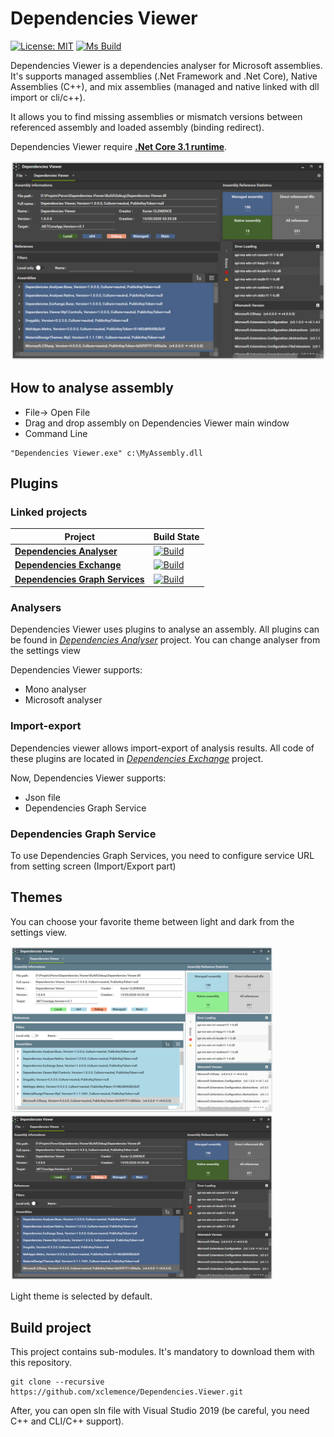 # Dependencies Viewer

[![License: MIT](https://img.shields.io/badge/License-MIT-yellow.svg)](/LICENSE)
[![Ms Build][github-actions-badge]][github-actions]

Dependencies Viewer is a dependencies analyser for Microsoft assemblies. It's supports managed assemblies (.Net Framework and .Net Core), Native Assemblies (C++), and mix assemblies (managed and native linked with dll import or cli/c++).

It allows you to find missing assemblies or mismatch versions between referenced assembly and loaded assembly (binding redirect).

Dependencies Viewer require [**.Net Core 3.1 runtime**](https://dotnet.microsoft.com/download/dotnet-core/3.1).

<img src="doc/images/viewer-dark.png"/>

## How to analyse assembly 
- File-> Open File
- Drag and drop assembly on Dependencies Viewer main window
- Command Line 
```
"Dependencies Viewer.exe" c:\MyAssembly.dll
```

## Plugins

### Linked projects
|        Project                                        |                Build State                                | 
| ----------------------------------------------------- | --------------------------------------------------------- | 
| [**Dependencies Analyser**][analyser-url]             |      [![Build][analyser-badge]][analyser-url]             | 
| [**Dependencies Exchange**][exchange-url]             |      [![Build][exchange-badge]][exchange-url]             | 
| [**Dependencies Graph Services**][graph-service-url]  |      [![Build][graph-service-badge]][graph-service-url]   | 

### Analysers

Dependencies Viewer uses plugins to analyse an assembly. All plugins can be found in [*Dependencies Analyser*][analyser-url] project. You can change analyser from the settings view

Dependencies Viewer supports:
- Mono analyser
- Microsoft analyser

### Import-export 

Dependencies viewer allows import-export of analysis results. All code of these plugins are located in [*Dependencies Exchange*][exchange-url] project.

Now, Dependencies Viewer supports:
- Json file
- Dependencies Graph Service

### Dependencies Graph Service

To use Dependencies Graph Services, you need to configure service URL from setting screen (Import/Export part)

## Themes
You can choose your favorite theme between light and dark from the settings view.

<img src="doc/images/viewer-light.png" width="420"/>  <img src="doc/images/viewer-dark.png" width="420"/>

Light theme is selected by default.

## Build project

This project contains sub-modules. It's mandatory to download them with this repository.

```
git clone --recursive https://github.com/xclemence/Dependencies.Viewer.git
```

After, you can open sln file with Visual Studio 2019 (be careful, you need C++ and CLI/C++ support).

[github-actions]:                  https://github.com/xclemence/Dependencies.Viewer/actions
[github-actions-badge]:            https://github.com/xclemence/Dependencies.Viewer/workflows/Build/badge.svg?branch=master

[graph-service-url]:               https://github.com/xclemence/Dependencies-graph-services
[graph-service-badge]:             https://github.com/xclemence/Dependencies-graph-services/workflows/Build/badge.svg?branch=master

[analyser-badge]:                  https://github.com/xclemence/Dependencies.Viewer/workflows/Ms%20Build/badge.svg
[analyser-url]:                    https://github.com/xclemence/Dependencies.Viewer

[exchange-badge]:                   https://github.com/xclemence/Dependencies.Exchange/workflows/WPF%20.NET%20Core/badge.svg?branch=master
[exchange-url]:                     https://github.com/xclemence/Dependencies.Exchange
